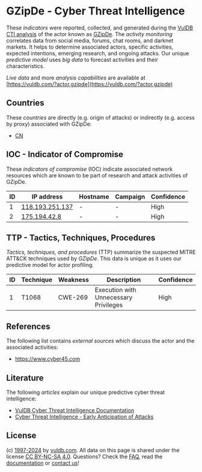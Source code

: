 # GZipDe - Cyber Threat Intelligence

These _indicators_ were reported, collected, and generated during the [VulDB CTI analysis](https://vuldb.com/?kb.cti) of the actor known as [GZipDe](https://vuldb.com/?actor.gzipde). The _activity monitoring_ correlates data from social media, forums, chat rooms, and darknet markets. It helps to determine associated actors, specific activities, expected intentions, emerging research, and ongoing attacks. Our unique _predictive model_ uses _big data_ to forecast activities and their characteristics.

_Live data_ and more _analysis capabilities_ are available at [https://vuldb.com/?actor.gzipde](https://vuldb.com/?actor.gzipde)

## Countries

These _countries_ are directly (e.g. origin of attacks) or indirectly (e.g. access by proxy) associated with GZipDe:

* [CN](https://vuldb.com/?country.cn)

## IOC - Indicator of Compromise

These _indicators of compromise_ (IOC) indicate associated network resources which are known to be part of research and attack activities of GZipDe.

ID | IP address | Hostname | Campaign | Confidence
-- | ---------- | -------- | -------- | ----------
1 | [118.193.251.137](https://vuldb.com/?ip.118.193.251.137) | - | - | High
2 | [175.194.42.8](https://vuldb.com/?ip.175.194.42.8) | - | - | High

## TTP - Tactics, Techniques, Procedures

_Tactics, techniques, and procedures_ (TTP) summarize the suspected MITRE ATT&CK techniques used by _GZipDe_. This data is unique as it uses our predictive model for actor profiling.

ID | Technique | Weakness | Description | Confidence
-- | --------- | -------- | ----------- | ----------
1 | T1068 | CWE-269 | Execution with Unnecessary Privileges | High

## References

The following list contains _external sources_ which discuss the actor and the associated activities:

* https://www.cyber45.com

## Literature

The following _articles_ explain our unique predictive cyber threat intelligence:

* [VulDB Cyber Threat Intelligence Documentation](https://vuldb.com/?kb.cti)
* [Cyber Threat Intelligence - Early Anticipation of Attacks](https://www.scip.ch/en/?labs.20201022)

## License

(c) [1997-2024](https://vuldb.com/?kb.changelog) by [vuldb.com](https://vuldb.com/?kb.about). All data on this page is shared under the license [CC BY-NC-SA 4.0](https://creativecommons.org/licenses/by-nc-sa/4.0/). Questions? Check the [FAQ](https://vuldb.com/?kb.faq), read the [documentation](https://vuldb.com/?kb) or [contact us](https://vuldb.com/?contact)!
